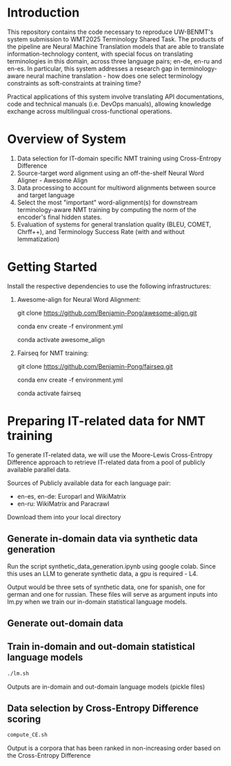 # Introduction

This repository contains the code necessary to reproduce UW-BENMT's system submission to WMT2025 Terminology Shared Task. The products of the pipeline are Neural Machine Translation models that are able to translate information-technology content, with special focus on translating terminologies in this domain, across three language pairs; en-de, en-ru and en-es. In particular, this system addresses a research gap in terminology-aware neural machine translation - how does one select terminology constraints as soft-constraints at training time?

Practical applications of this system involve translating API documentations, code and technical manuals (i.e. DevOps manuals), allowing knowledge exchange across multilingual cross-functional operations.



# Overview of System

1. Data selection for IT-domain specific NMT training using Cross-Entropy Difference
2. Source-target word alignment using an off-the-shelf Neural Word Aligner - Awesome Align
3. Data processing to account for multiword alignments between source and target language
4. Select the most "important" word-alignment(s) for downstream terminology-aware NMT training by computing the norm of the encoder's final hidden states.
5. Evaluation of systems for general translation quality (BLEU, COMET, Chrff++), and Terminology Success Rate (with and without lemmatization)


# Getting Started

Install the respective dependencies to use the following infrastructures:

1. Awesome-align for Neural Word Alignment:
   
   git clone https://github.com/Benjamin-Pong/awesome-align.git
   
   conda env create -f environment.yml

   conda activate awesome_align
   
3. Fairseq for NMT training:
   
   git clone https://github.com/Benjamin-Pong/fairseq.git
   
   conda env create -f environment.yml
   
   conda activate fairseq

# Preparing IT-related data for NMT training


To generate IT-related data, we will use the Moore-Lewis Cross-Entropy Difference approach to retrieve IT-related data from a pool of publicly available parallel data.

Sources of Publicly available data for each language pair:
- en-es, en-de: Europarl and WikiMatrix
- en-ru: WikiMatrix and Paracrawl

Download them into your local directory

## Generate in-domain data via synthetic data generation

Run the script synthetic_data_generation.ipynb using google colab. Since this uses an LLM to generate synthetic data, a gpu is required - L4.

Output would be three sets of synthetic data, one for spanish, one for german and one for russian. These files will serve as argument inputs into lm.py when we train our  in-domain statistical language models.

## Generate out-domain data

## Train in-domain and out-domain statistical language models

```bash
./lm.sh
```

Outputs are in-domain and out-domain language models (pickle files)

## Data selection by Cross-Entropy Difference scoring

```bash
compute_CE.sh
```

Output is a corpora that has been ranked in non-increasing order based on the Cross-Entropy Difference


